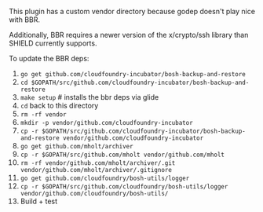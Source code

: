 This plugin has a custom vendor directory because godep doesn't play nice with BBR.

Additionally, BBR requires a newer version of the x/crypto/ssh library than SHIELD
currently supports.

To update the BBR deps:

1. `go get github.com/cloudfoundry-incubator/bosh-backup-and-restore`
2. `cd $GOPATH/src/github.com/cloudfoundry-incubator/bosh-backup-and-restore`
3. `make setup` # installs the bbr deps via glide
4. `cd` back to this directory
5. `rm -rf vendor`
6. `mkdir -p vendor/github.com/cloudfoundry-incubator`
7. `cp -r $GOPATH/src/github.com/cloudfoundry-incubator/bosh-backup-and-restore vendor/github.com/cloudfoundry-incubator`
8. `go get github.com/mholt/archiver`
9. `cp -r $GOPATH/src/github.com/mholt vendor/github.com/mholt`
11. `rm -rf vendor/github.com/mholt/archiver/.git vendor/github.com/mholt/archiver/.gitignore` 
12. `go get github.com/cloudfoundry/bosh-utils/logger`
13. `cp -r $GOPATH/src/github.com/cloudfoundry/bosh-utils/logger vendor/github.com/cloudfoundry/bosh-utils/`
14. Build + test
